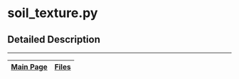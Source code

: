# soil\_texture.py #



## Detailed Description ##




---
| [Main Page](ambhas.md) | [Files](ambhas_files.md) |
|:-----------------------|:-------------------------|